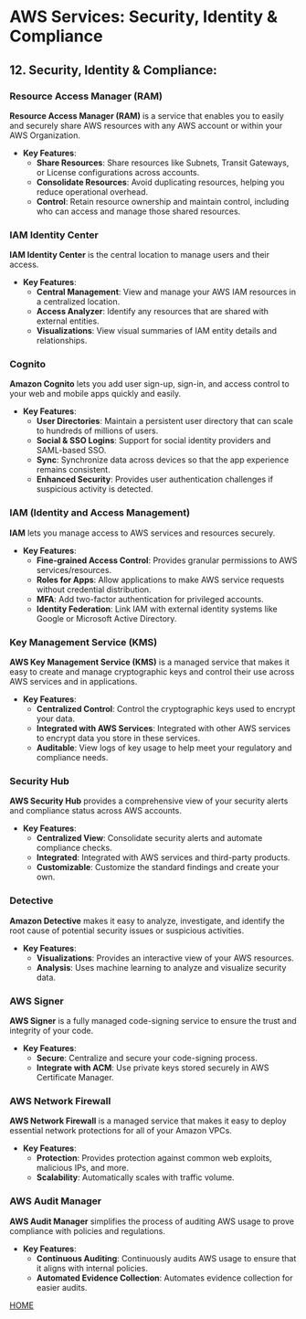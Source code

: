 # AWS Services: Security, Identity & Compliance

## 12. Security, Identity & Compliance:

### Resource Access Manager (RAM)

**Resource Access Manager (RAM)** is a service that enables you to easily and securely share AWS resources with any AWS account or within your AWS Organization.

- **Key Features**:
  - **Share Resources**: Share resources like Subnets, Transit Gateways, or License configurations across accounts.
  - **Consolidate Resources**: Avoid duplicating resources, helping you reduce operational overhead.
  - **Control**: Retain resource ownership and maintain control, including who can access and manage those shared resources.

### IAM Identity Center

**IAM Identity Center** is the central location to manage users and their access.

- **Key Features**:
  - **Central Management**: View and manage your AWS IAM resources in a centralized location.
  - **Access Analyzer**: Identify any resources that are shared with external entities.
  - **Visualizations**: View visual summaries of IAM entity details and relationships.

### Cognito

**Amazon Cognito** lets you add user sign-up, sign-in, and access control to your web and mobile apps quickly and easily.

- **Key Features**:
  - **User Directories**: Maintain a persistent user directory that can scale to hundreds of millions of users.
  - **Social & SSO Logins**: Support for social identity providers and SAML-based SSO.
  - **Sync**: Synchronize data across devices so that the app experience remains consistent.
  - **Enhanced Security**: Provides user authentication challenges if suspicious activity is detected.

### IAM (Identity and Access Management)

**IAM** lets you manage access to AWS services and resources securely.

- **Key Features**:
  - **Fine-grained Access Control**: Provides granular permissions to AWS services/resources.
  - **Roles for Apps**: Allow applications to make AWS service requests without credential distribution.
  - **MFA**: Add two-factor authentication for privileged accounts.
  - **Identity Federation**: Link IAM with external identity systems like Google or Microsoft Active Directory.

### Key Management Service (KMS)

**AWS Key Management Service (KMS)** is a managed service that makes it easy to create and manage cryptographic keys and control their use across AWS services and in applications.

- **Key Features**:
  - **Centralized Control**: Control the cryptographic keys used to encrypt your data.
  - **Integrated with AWS Services**: Integrated with other AWS services to encrypt data you store in these services.
  - **Auditable**: View logs of key usage to help meet your regulatory and compliance needs.

### Security Hub

**AWS Security Hub** provides a comprehensive view of your security alerts and compliance status across AWS accounts.

- **Key Features**:
  - **Centralized View**: Consolidate security alerts and automate compliance checks.
  - **Integrated**: Integrated with AWS services and third-party products.
  - **Customizable**: Customize the standard findings and create your own.

### Detective

**Amazon Detective** makes it easy to analyze, investigate, and identify the root cause of potential security issues or suspicious activities.

- **Key Features**:
  - **Visualizations**: Provides an interactive view of your AWS resources.
  - **Analysis**: Uses machine learning to analyze and visualize security data.

### AWS Signer

**AWS Signer** is a fully managed code-signing service to ensure the trust and integrity of your code.

- **Key Features**:
  - **Secure**: Centralize and secure your code-signing process.
  - **Integrate with ACM**: Use private keys stored securely in AWS Certificate Manager.

### AWS Network Firewall

**AWS Network Firewall** is a managed service that makes it easy to deploy essential network protections for all of your Amazon VPCs.

- **Key Features**:
  - **Protection**: Provides protection against common web exploits, malicious IPs, and more.
  - **Scalability**: Automatically scales with traffic volume.

### AWS Audit Manager

**AWS Audit Manager** simplifies the process of auditing AWS usage to prove compliance with policies and regulations.

- **Key Features**:
  - **Continuous Auditing**: Continuously audits AWS usage to ensure that it aligns with internal policies.
  - **Automated Evidence Collection**: Automates evidence collection for easier audits.



[HOME](./README.md)